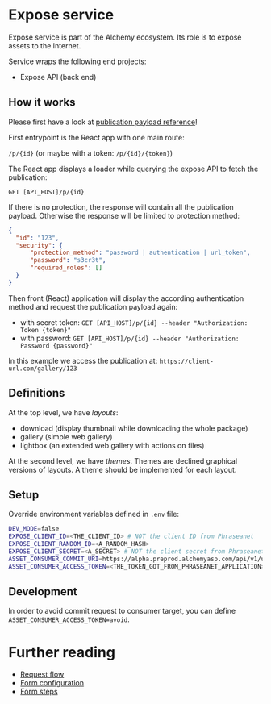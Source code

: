 # Expose service

Expose service is part of the Alchemy ecosystem.
Its role is to expose assets to the Internet.

Service wraps the following end projects:
- Expose API (back end)

## How it works

Please first have a look at [publication payload reference](./api/README.md)!

First entrypoint is the React app with one main route:

`/p/{id}` (or maybe with a token: `/p/{id}/{token}`)

The React app displays a loader while querying the expose API to fetch the publication:

`GET [API_HOST]/p/{id}`

If there is no protection, the response will contain all the publication payload.
Otherwise the response will be limited to protection method:
```json
{
  "id": "123",
  "security": {
      "protection_method": "password | authentication | url_token",
      "password": "s3cr3t",
      "required_roles": []
  }
}
```

Then front (React) application will display the according authentication method and request the publication payload again:

- with secret token: `GET [API_HOST]/p/{id} --header "Authorization: Token {token}"`
- with password: `GET [API_HOST]/p/{id} --header "Authorization: Password {password}"`


In this example we access the publication at:
`https://client-url.com/gallery/123`

## Definitions

At the top level, we have *layouts*:
- download (display thumbnail while downloading the whole package)
- gallery (simple web gallery)
- lightbox (an extended web gallery with actions on files)

At the second level, we have *themes*.
Themes are declined graphical versions of layouts.
A theme should be implemented for each layout.


## Setup

Override environment variables defined in `.env` file:

```bash
DEV_MODE=false
EXPOSE_CLIENT_ID=<THE_CLIENT_ID> # NOT the client ID from Phraseanet
EXPOSE_CLIENT_RANDOM_ID=<A_RANDOM_HASH>
EXPOSE_CLIENT_SECRET=<A_SECRET> # NOT the client secret from Phraseanet
ASSET_CONSUMER_COMMIT_URI=https://alpha.preprod.alchemyasp.com/api/v1/upload/enqueue/
ASSET_CONSUMER_ACCESS_TOKEN=<THE_TOKEN_GOT_FROM_PHRASEANET_APPLICATION>
```

## Development

In order to avoid commit request to consumer target, you can define `ASSET_CONSUMER_ACCESS_TOKEN=avoid`.

# Further reading

- [Request flow](./doc/request_flow.md)
- [Form configuration](./doc/form_config.md)
- [Form steps](./doc/form-steps.md)
